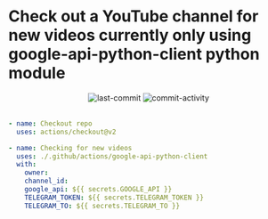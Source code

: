 # Check out a YouTube channel for new videos currently only using google-api-python-client python module
<div align='center'>
<img alt='last-commit' src='https://img.shields.io/github/last-commit/davoudarsalani/youtube-new-videos?&labelColor=black&color=grey&style=flat'>
<img alt='commit-activity' src='https://img.shields.io/github/commit-activity/m/davoudarsalani/youtube-new-videos?&labelColor=black&color=grey&style=flat'>
</div>
<br>

```yml
- name: Checkout repo
  uses: actions/checkout@v2

- name: Checking for new videos
  uses: ./.github/actions/google-api-python-client
  with:
    owner:
    channel_id:
    google_api: ${{ secrets.GOOGLE_API }}
    TELEGRAM_TOKEN: ${{ secrets.TELEGRAM_TOKEN }}
    TELEGRAM_TO: ${{ secrets.TELEGRAM_TO }}
```
